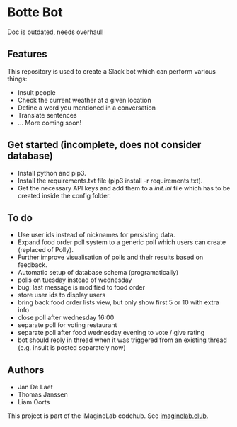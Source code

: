 # Botte Bot
Doc is outdated, needs overhaul!

## Features
This repository is used to create a Slack bot which can perform various things:
* Insult people
* Check the current weather at a given location
* Define a word you mentioned in a conversation
* Translate sentences
* ... More coming soon!

## Get started (incomplete, does not consider database)
* Install python and pip3.
* Install the requirements.txt file (pip3 install -r requirements.txt).
* Get the necessary API keys and add them to a _init.ini_ file which has to be created inside the config folder.

## To do
* Use user ids instead of nicknames for persisting data.
* Expand food order poll system to a generic poll which users can create (replaced of Polly).
* Further improve visualisation of polls and their results based on feedback.
* Automatic setup of database schema (programatically)
* polls on tuesday instead of wednesday
* bug: last message is modified to food order
* store user ids to display users
* bring back food order lists view, but only show first 5 or 10 with extra info
* close poll after wednesday 16:00
* separate poll for voting restaurant
* separate poll after food wednesday evening to vote / give rating
* bot should reply in thread when it was triggered from an existing thread (e.g. insult is posted separately now)

## Authors
* Jan De Laet
* Thomas Janssen
* Liam Oorts

This project is part of the iMagineLab codehub. See [imaginelab.club]().
